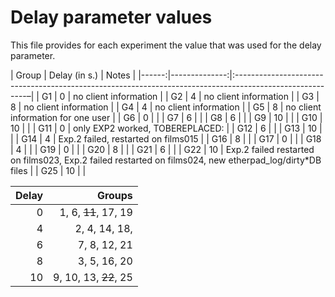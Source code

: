 # Delay parameter values

This file provides for each experiment the value that was used for the delay parameter.


| Group | Delay (in s.) | Notes                                                                                                    | 
|------:|--------------:|:--------------------------------------------------------------------------------------------------------–|
|  G1   |             0 | no client information                                                                                    |
|  G2   |             4 | no client information                                                                                    |
|  G3   |             8 | no client information                                                                                    |
|  G4   |             4 | no client information                                                                                    |
|  G5   |             8 | no client information for one user                                                                       |
|  G6   |             0 |                                                                                                          |
|  G7   |             6 |                                                                                                          |
|  G8   |             6 |                                                                                                          |
|  G9   |            10 |                                                                                                          |
| G10   |            10 |                                                                                                          |
| G11   |             0 | only EXP2 worked, TOBEREPLACED:                                                                          |
| G12   |             6 |                                                                                                          |
| G13   |            10 |                                                                                                          |
| G14   |             4 | Exp.2 failed, restarted on films015                                                                      |
| G16   |             8 |                                                                                                          |
| G17   |             0 |                                                                                                          |
| G18   |             4 |                                                                                                          |
| G19   |             0 |                                                                                                          |
| G20   |             8 |                                                                                                          |
| G21   |             6 |                                                                                                          |
| G22   |            10 | Exp.2 failed restarted on films023, Exp.2 failed restarted on films024, new etherpad_log/dirty*DB files  |
| G25   |            10 |                                                                                                          |


| Delay | Groups                |
|------:|----------------------:|
|     0 | 1,  6, ~~11~~, 17, 19 |
|     4 | 2,  4, 14, 18,        |
|     6 | 7,  8, 12, 21         |
|     8 | 3,  5, 16, 20         |
|    10 | 9, 10, 13, ~~22~~, 25 |

 

